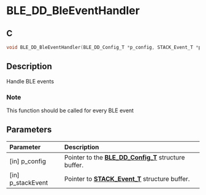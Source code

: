 # BLE_DD_BleEventHandler

## C

```c
void BLE_DD_BleEventHandler(BLE_DD_Config_T *p_config, STACK_Event_T *p_stackEvent);
```

## Description

Handle BLE events

### Note

This function should be called for every BLE event

## Parameters

|Parameter|Description|
|:---|:---|
|\[in\] p_config|Pointer to the **[BLE_DD_Config_T](GUID-0CEBE01F-6108-4607-856C-EE7D58219502.md)** structure buffer.|
|\[in\] p_stackEvent|Pointer to **[STACK_Event_T](GUID-7D4B4619-0088-47EB-9D17-E58AF6F9A92D.md)** structure buffer.|

